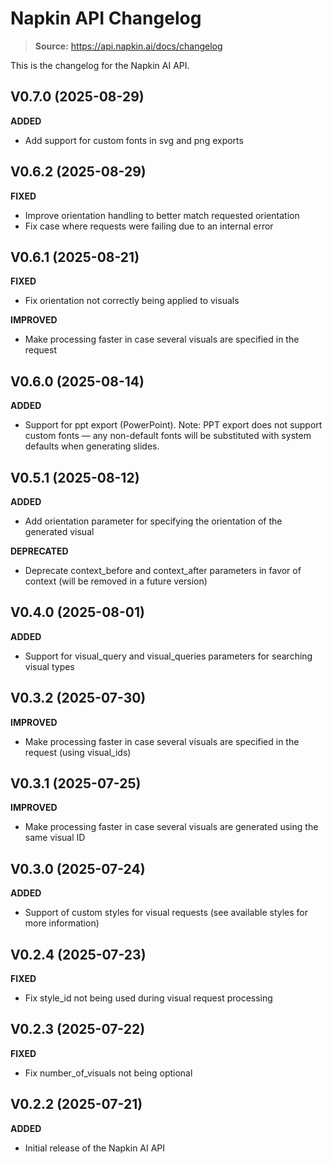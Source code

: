 # Napkin API Changelog

> **Source:** https://api.napkin.ai/docs/changelog

This is the changelog for the Napkin AI API.

## V0.7.0 (2025-08-29)

**ADDED**
- Add support for custom fonts in svg and png exports

## V0.6.2 (2025-08-29)

**FIXED**
- Improve orientation handling to better match requested orientation
- Fix case where requests were failing due to an internal error

## V0.6.1 (2025-08-21)

**FIXED**
- Fix orientation not correctly being applied to visuals

**IMPROVED**
- Make processing faster in case several visuals are specified in the request

## V0.6.0 (2025-08-14)

**ADDED**
- Support for ppt export (PowerPoint). Note: PPT export does not support custom fonts — any non-default fonts will be substituted with system defaults when generating slides.

## V0.5.1 (2025-08-12)

**ADDED**
- Add orientation parameter for specifying the orientation of the generated visual

**DEPRECATED**
- Deprecate context_before and context_after parameters in favor of context (will be removed in a future version)

## V0.4.0 (2025-08-01)

**ADDED**
- Support for visual_query and visual_queries parameters for searching visual types

## V0.3.2 (2025-07-30)

**IMPROVED**
- Make processing faster in case several visuals are specified in the request (using visual_ids)

## V0.3.1 (2025-07-25)

**IMPROVED**
- Make processing faster in case several visuals are generated using the same visual ID

## V0.3.0 (2025-07-24)

**ADDED**
- Support of custom styles for visual requests (see available styles for more information)

## V0.2.4 (2025-07-23)

**FIXED**
- Fix style_id not being used during visual request processing

## V0.2.3 (2025-07-22)

**FIXED**
- Fix number_of_visuals not being optional

## V0.2.2 (2025-07-21)

**ADDED**
- Initial release of the Napkin AI API